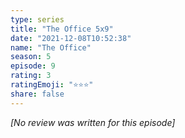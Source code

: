 ```yaml
---
type: series
title: "The Office 5x9"
date: "2021-12-08T10:52:38"
name: "The Office"
season: 5
episode: 9
rating: 3
ratingEmoji: "⭐️⭐️⭐️"
share: false
---
```


*[No review was written for this episode]*
